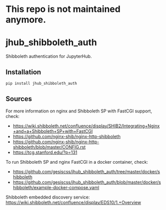 # **This repo is not maintained anymore.**

# jhub_shibboleth_auth
Shibboleth authentication for JupyterHub.

## Installation

```bash
pip install jhub_shibboleth_auth
```

## Sources

For more information on nginx and Shibboleth SP with FastCGI support, check:

- https://wiki.shibboleth.net/confluence/display/SHIB2/Integrating+Nginx+and+a+Shibboleth+SP+with+FastCGI
- https://github.com/nginx-shib/nginx-http-shibboleth
- https://github.com/nginx-shib/nginx-http-shibboleth/blob/master/CONFIG.rst
- https://tcg.stanford.edu/?p=131

To run Shibboleth SP and nginx FastCGI in a docker container, check:

- https://github.com/gesiscss/jhub_shibboleth_auth/tree/master/docker/shibboleth
- https://github.com/gesiscss/jhub_shibboleth_auth/blob/master/docker/shibboleth/example-docker-compose.yaml

Shibboleth embedded discovery service: https://wiki.shibboleth.net/confluence/display/EDS10/1.+Overview
